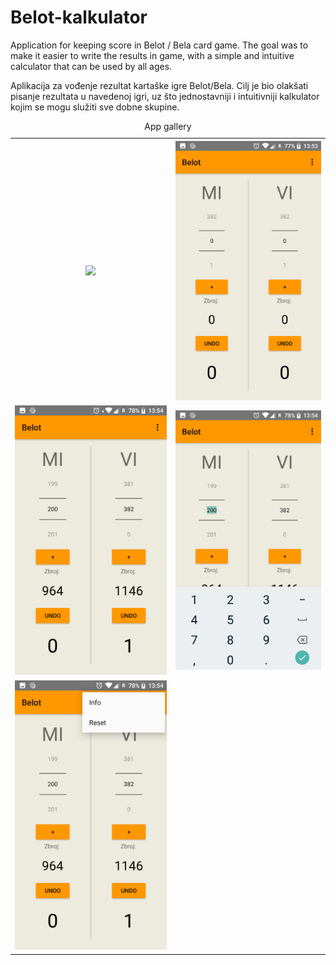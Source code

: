 # Belot-kalkulator

Application for keeping score in Belot / Bela card game. The goal was to make it easier to write the results in game, with a simple and intuitive calculator that can be used by all ages.

Aplikacija za vođenje rezultat kartaške igre Belot/Bela. Cilj je bio olakšati pisanje rezultata u navedenoj igri, uz što jednostavniji i intuitivniji kalkulator kojim se mogu služiti sve dobne skupine. 

<table style="width:100%">
  <caption>App gallery</caption>
  <tr>
    <th><img src="/img/bellot-install.png"></th>
    <th><img src="/img/bellot-home.png"></th>
  </tr>
  <tr>
    <td><img src="/img/bellot-action1.png"></td>
    <td><img src="/img/bellot-action2.png"></td>
  </tr>
  <tr>
    <td><img src="/img/bellot-action3.png"></td>
  </tr>
</table>
